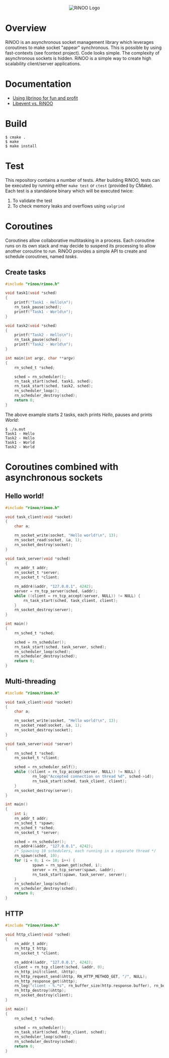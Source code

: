 <p align="center">
  <img src="https://github.com/reginaldl/librinoo/blob/master/doc/logo.png?raw=true" alt="RiNOO Logo" />
</p>

# Overview

RiNOO is an asynchronous socket management library which leverages coroutines to make socket "appear" synchronous.
This is possible by using fast-contexts (see fcontext project). Code looks simple. The complexity
of asynchronous sockets is hidden.
RiNOO is a simple way to create high scalability client/server applications.

# Documentation

* [Using librinoo for fun and profit](https://github.com/reginaldl/librinoo/wiki/Using-librinoo-for-fun-and-profit)
* [Libevent vs. RiNOO](https://github.com/reginaldl/librinoo/wiki/Libevent-vs.-RiNOO)

# Build

```
$ cmake .
$ make
$ make install
```

# Test

This repository contains a number of tests. After building RiNOO, tests can be executed by running either `make test` or `ctest` (provided by CMake).
Each test is a standalone binary which will be executed twice:
 1. To validate the test
 2. To check memory leaks and overflows using `valgrind`

# Coroutines

Coroutines allow collaborative multitasking in a process. Each coroutine runs on its own stack and may decide to suspend its processing to allow another coroutine to run.
RiNOO provides a simple API to create and schedule coroutines, named *tasks*.

## Create tasks

```C
#include "rinoo/rinoo.h"

void task1(void *sched)
{
	printf("Task1 - Hello\n");
	rn_task_pause(sched);
	printf("Task1 - World\n");
}

void task2(void *sched)
{
	printf("Task2 - Hello\n");
	rn_task_pause(sched);
	printf("Task2 - World\n");
}

int main(int argc, char **argv)
{
	rn_sched_t *sched;

	sched = rn_scheduler();
	rn_task_start(sched, task1, sched);
	rn_task_start(sched, task2, sched);
	rn_scheduler_loop();
	rn_scheduler_destroy(sched);
	return 0;
}
```
The above example starts 2 tasks, each prints *Hello*, pauses and prints *World*:
```
$ ./a.out
Task1 - Hello
Task2 - Hello
Task1 - World
Task2 - World
```

# Coroutines combined with asynchronous sockets

## Hello world!

```C
#include "rinoo/rinoo.h"

void task_client(void *socket)
{
	char a;

	rn_socket_write(socket, "Hello world!\n", 13);
	rn_socket_read(socket, &a, 1);
	rn_socket_destroy(socket);
}

void task_server(void *sched)
{
	rn_addr_t addr;
	rn_socket_t *server;
	rn_socket_t *client;

	rn_addr4(&addr, "127.0.0.1", 4242);
	server = rn_tcp_server(sched, &addr);
	while ((client = rn_tcp_accept(server, NULL)) != NULL) {
		rn_task_start(sched, task_client, client);
	}
	rn_socket_destroy(server);
}

int main()
{
	rn_sched_t *sched;

	sched = rn_scheduler();
	rn_task_start(sched, task_server, sched);
	rn_scheduler_loop(sched);
	rn_scheduler_destroy(sched);
	return 0;
}
```

## Multi-threading

```C
#include "rinoo/rinoo.h"

void task_client(void *socket)
{
	char a;

	rn_socket_write(socket, "Hello world!\n", 13);
	rn_socket_read(socket, &a, 1);
	rn_socket_destroy(socket);
}

void task_server(void *server)
{
    rn_sched_t *sched;
	rn_socket_t *client;

    sched = rn_scheduler_self();
	while ((client = rn_tcp_accept(server, NULL)) != NULL) {
            rn_log("Accepted connection on thread %d", sched->id);
            rn_task_start(sched, task_client, client);
	}
	rn_socket_destroy(server);
}

int main()
{
    int i;
    rn_addr_t addr;
	rn_sched_t *spawn;
	rn_sched_t *sched;
	rn_socket_t *server;

	sched = rn_scheduler();
    rn_addr4(&addr, "127.0.0.1", 4242);
    /* Spawning 10 schedulers, each running in a separate thread */
    rn_spawn(sched, 10);
    for (i = 0; i <= 10; i++) {
            spawn = rn_spawn_get(sched, i);
            server = rn_tcp_server(spawn, &addr);
            rn_task_start(spawn, task_server, server);
    }
	rn_scheduler_loop(sched);
	rn_scheduler_destroy(sched);
	return 0;
}
```

## HTTP

```C
#include "rinoo/rinoo.h"

void http_client(void *sched)
{
    rn_addr_t addr;
    rn_http_t http;
    rn_socket_t *client;

    rn_addr4(&addr, "127.0.0.1", 4242);
    client = rn_tcp_client(sched, &addr, 0);
    rn_http_init(client, &http);
    rn_http_request_send(&http, RN_HTTP_METHOD_GET, "/", NULL);
    rn_http_response_get(&http);
    rn_log("client - %.*s", rn_buffer_size(http.response.buffer), rn_buffer_ptr(http.response.buffer));
    rn_http_destroy(&http);
    rn_socket_destroy(client);
}

int main()
{
    rn_sched_t *sched;

    sched = rn_scheduler();
    rn_task_start(sched, http_client, sched);
    rn_scheduler_loop(sched);
    rn_scheduler_destroy(sched);
    return 0;
}
```
